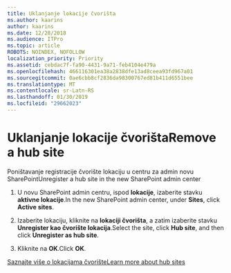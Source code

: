 ```yaml
---
title: Uklanjanje lokacije čvorišta
ms.author: kaarins
author: kaarins
ms.date: 12/28/2018
ms.audience: ITPro
ms.topic: article
ROBOTS: NOINDEX, NOFOLLOW
localization_priority: Priority
ms.assetid: cebdac7f-fa90-4431-9a71-feb4104e479a
ms.openlocfilehash: 466116301ea38a2838dfe13ad8ceea93fd967a01
ms.sourcegitcommit: 0ae6cbb8cf2836da98300767ed81b411d6551bee
ms.translationtype: MT
ms.contentlocale: sr-Latn-RS
ms.lasthandoff: 01/30/2019
ms.locfileid: "29662023"
---
```

# <a name="remove-a-hub-site"></a><span data-ttu-id="0fca7-102">Uklanjanje lokacije čvorišta</span><span class="sxs-lookup"><span data-stu-id="0fca7-102">Remove a hub site</span></span>

<span data-ttu-id="0fca7-103">Poništavanje registracije čvorište lokaciju u centru za admin novu SharePoint</span><span class="sxs-lookup"><span data-stu-id="0fca7-103">Unregister a hub site in the new SharePoint admin center</span></span>
  
1. <span data-ttu-id="0fca7-104">U novu SharePoint admin centru, ispod **lokacije**, izaberite stavku **aktivne lokacije**.</span><span class="sxs-lookup"><span data-stu-id="0fca7-104">In the new SharePoint admin center, under **Sites**, click **Active sites**.</span></span> 
    
2. <span data-ttu-id="0fca7-105">Izaberite lokaciju, kliknite na **lokaciji čvorišta**, a zatim izaberite stavku **Unregister kao čvorište lokacija**.</span><span class="sxs-lookup"><span data-stu-id="0fca7-105">Select the site, click **Hub site**, and then click **Unregister as hub site**.</span></span> 
    
3. <span data-ttu-id="0fca7-106">Kliknite na **OK**.</span><span class="sxs-lookup"><span data-stu-id="0fca7-106">Click **OK**.</span></span> 
    
[<span data-ttu-id="0fca7-107">Saznajte više o lokacijama čvorište</span><span class="sxs-lookup"><span data-stu-id="0fca7-107">Learn more about hub sites</span></span>](https://support.office.com/article/what-is-a-sharepoint-hub-site-fe26ae84-14b7-45b6-a6d1-948b3966427f?ui=en-US&amp;rs=en-US&amp;ad=US)
  


